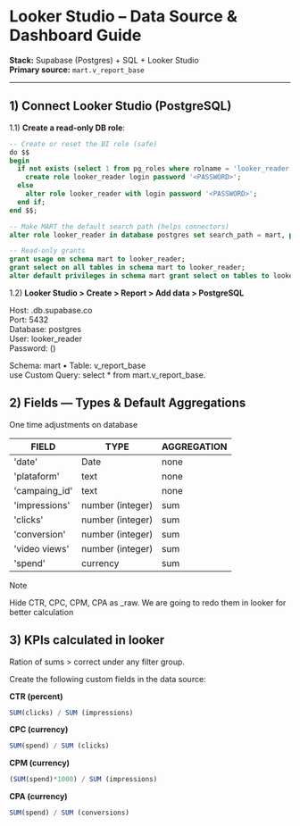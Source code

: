 # Looker Studio – Data Source & Dashboard Guide

**Stack:** Supabase (Postgres) + SQL + Looker Studio  
**Primary source:** `mart.v_report_base` 

---

## 1) Connect Looker Studio (PostgreSQL)

1.1) **Create a read-only DB role**:
```sql
-- Create or reset the BI role (safe)
do $$
begin
  if not exists (select 1 from pg_roles where rolname = 'looker_reader') then
    create role looker_reader login password '<PASSWORD>';
  else
    alter role looker_reader with login password '<PASSWORD>';
  end if;
end $$;

-- Make MART the default search path (helps connectors)
alter role looker_reader in database postgres set search_path = mart, public;

-- Read-only grants
grant usage on schema mart to looker_reader;
grant select on all tables in schema mart to looker_reader;
alter default privileges in schema mart grant select on tables to looker_reader;
```

1.2) **Looker Studio > Create > Report > Add data > PostgreSQL**

Host: <project>.db.supabase.co  
Port: 5432  
Database: postgres  
User: looker_reader  
Password: (<PASSWORD>)  

Schema: mart • Table: v_report_base  
use Custom Query: select * from mart.v_report_base.  

## **2) Fields — Types & Default Aggregations**
One time adjustments on database 

| FIELD | TYPE | AGGREGATION | 
| --- | --- | --- |
| 'date' | Date | none|
| 'plataform' | text | none|
| 'campaing_id' | text | none |
| 'impressions' | number (integer) | sum |
| 'clicks' |  number (integer) | sum |
| 'conversion' | number (integer) | sum |
| 'video views' | number (integer) | sum |
| 'spend' | currency | sum

> [!NOTE]
> Hide CTR, CPC, CPM, CPA as _raw. We are going to redo them in looker for better calculation

## **3) KPIs calculated in looker**
Ration of sums > correct under any filter group. 

Create the following custom fields in the data source:

**CTR (percent)**
```sql 
SUM(clicks) / SUM (impressions)
```

**CPC (currency)**
```sql 
SUM(spend) / SUM (clicks)
```

**CPM (currency)**
```sql 
(SUM(spend)*1000) / SUM (impressions)
```

**CPA (currency)**
```sql 
SUM(spend) / SUM (conversions)
```

